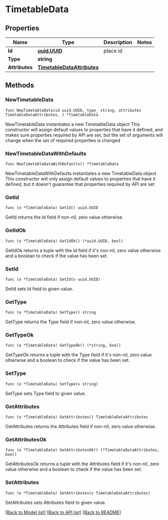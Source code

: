# TimetableData

## Properties

Name | Type | Description | Notes
------------ | ------------- | ------------- | -------------
**Id** | [**uuid.UUID**](uuid.UUID.md) | place id | 
**Type** | **string** |  | 
**Attributes** | [**TimetableDataAttributes**](TimetableDataAttributes.md) |  | 

## Methods

### NewTimetableData

`func NewTimetableData(id uuid.UUID, type_ string, attributes TimetableDataAttributes, ) *TimetableData`

NewTimetableData instantiates a new TimetableData object
This constructor will assign default values to properties that have it defined,
and makes sure properties required by API are set, but the set of arguments
will change when the set of required properties is changed

### NewTimetableDataWithDefaults

`func NewTimetableDataWithDefaults() *TimetableData`

NewTimetableDataWithDefaults instantiates a new TimetableData object
This constructor will only assign default values to properties that have it defined,
but it doesn't guarantee that properties required by API are set

### GetId

`func (o *TimetableData) GetId() uuid.UUID`

GetId returns the Id field if non-nil, zero value otherwise.

### GetIdOk

`func (o *TimetableData) GetIdOk() (*uuid.UUID, bool)`

GetIdOk returns a tuple with the Id field if it's non-nil, zero value otherwise
and a boolean to check if the value has been set.

### SetId

`func (o *TimetableData) SetId(v uuid.UUID)`

SetId sets Id field to given value.


### GetType

`func (o *TimetableData) GetType() string`

GetType returns the Type field if non-nil, zero value otherwise.

### GetTypeOk

`func (o *TimetableData) GetTypeOk() (*string, bool)`

GetTypeOk returns a tuple with the Type field if it's non-nil, zero value otherwise
and a boolean to check if the value has been set.

### SetType

`func (o *TimetableData) SetType(v string)`

SetType sets Type field to given value.


### GetAttributes

`func (o *TimetableData) GetAttributes() TimetableDataAttributes`

GetAttributes returns the Attributes field if non-nil, zero value otherwise.

### GetAttributesOk

`func (o *TimetableData) GetAttributesOk() (*TimetableDataAttributes, bool)`

GetAttributesOk returns a tuple with the Attributes field if it's non-nil, zero value otherwise
and a boolean to check if the value has been set.

### SetAttributes

`func (o *TimetableData) SetAttributes(v TimetableDataAttributes)`

SetAttributes sets Attributes field to given value.



[[Back to Model list]](../README.md#documentation-for-models) [[Back to API list]](../README.md#documentation-for-api-endpoints) [[Back to README]](../README.md)


